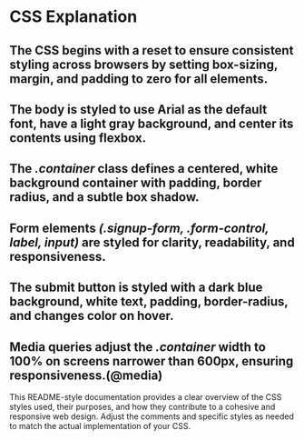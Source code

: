 # CSS Explanation

## The CSS begins with a reset to ensure consistent styling across browsers by setting box-sizing, margin, and padding to zero for all elements.

## The body is styled to use Arial as the default font, have a light gray background, and center its contents using flexbox.

## The *.container* class defines a centered, white background container with padding, border radius, and a subtle box shadow.

## Form elements *(.signup-form, .form-control, label, input)* are styled for clarity, readability, and responsiveness.

## The submit button is styled with a dark blue background, white text, padding, border-radius, and changes color on hover.

## Media queries adjust the *.container* width to 100% on screens narrower than 600px, ensuring responsiveness.(@media)


This README-style documentation provides a clear overview of the CSS styles used, their purposes, and how they contribute to a cohesive and responsive web design. Adjust the comments and specific styles as needed to match the actual implementation of your CSS.
